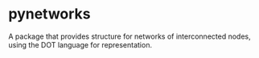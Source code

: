 # pynetworks

A package that provides structure for networks of interconnected nodes, using the DOT language for representation.
